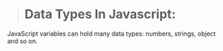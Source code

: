 > # Data Types In Javascript:

JavaScript variables can hold many data types: numbers, strings, object and so on.

> ### 